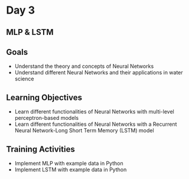 # Day 3

## MLP & LSTM 

Goals
--

- Understand the theory and concepts of Neural Networks
- Understand different Neural Networks and their applications in water science



Learning Objectives
--

- Learn different functionalities of Neural Networks with multi-level perceptron-based models
- Learn different functionalities of Neural Networks with a Recurrent Neural Network-Long Short Term Memory (LSTM) model 

Training Activities
--

- Implement MLP with example data in Python
- Implement LSTM with example data in Python
